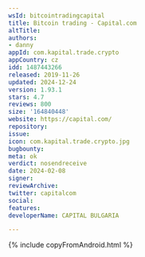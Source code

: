 ```yaml
---
wsId: bitcointradingcapital
title: Bitcoin trading - Capital.com
altTitle: 
authors:
- danny
appId: com.kapital.trade.crypto
appCountry: cz
idd: 1487443266
released: 2019-11-26
updated: 2024-12-24
version: 1.93.1
stars: 4.7
reviews: 800
size: '164840448'
website: https://capital.com/
repository: 
issue: 
icon: com.kapital.trade.crypto.jpg
bugbounty: 
meta: ok
verdict: nosendreceive
date: 2024-02-08
signer: 
reviewArchive: 
twitter: capitalcom
social: 
features: 
developerName: CAPITAL BULGARIA

---
```


{% include copyFromAndroid.html %}
